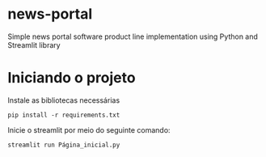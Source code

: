# news-portal
Simple news portal software product line implementation using Python and Streamlit library


# Iniciando o projeto

Instale as bibliotecas necessárias
```
pip install -r requirements.txt
```

Inicie o streamlit por meio do seguinte comando:

```
streamlit run Página_inicial.py
```
